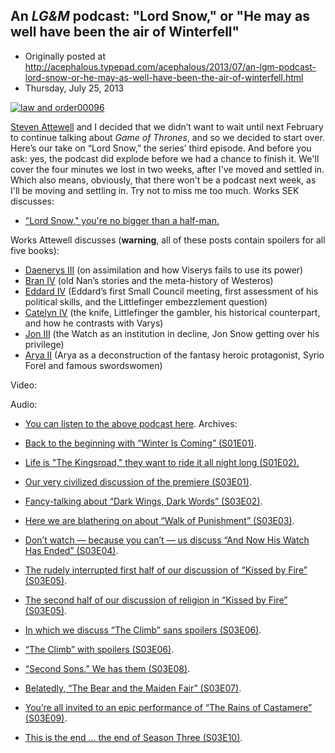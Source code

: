 ## An <em>LG&M</em> podcast: "Lord Snow," or "He may as well have been the air of Winterfell"

 * Originally posted at http://acephalous.typepad.com/acephalous/2013/07/an-lgm-podcast-lord-snow-or-he-may-as-well-have-been-the-air-of-winterfell.html
 * Thursday, July 25, 2013



[![law and order00096](http://www.lawyersgunsmoneyblog.com/wp-content/uploads/2013/07/law-and-order00096.png "law and order00096")](http://racefortheironthrone.wordpress.com/)

[Steven Attewell](http://racefortheironthrone.wordpress.com/) and I decided that we didn’t want to wait until next February to continue talking about _Game of Thrones_,  and so we decided to start over. Here’s our take on “Lord Snow,”  the series’ third episode. And before you ask: yes, the podcast did explode before we had a chance to finish it. We'll cover the four minutes we lost in two weeks, after I've moved and settled in. Which also means, obviously, that there won't be a podcast next week, as I'll be moving and settling in. Try not to miss me too much.
Works SEK discusses:

*   ["Lord Snow," you're no bigger than a half-man.](http://acephalous.typepad.com/acephalous/2012/10/game-of-thrones-lord-snow-theres-a-half-man-here-to-see-you.html)

Works Attewell discusses (**warning**, all of these posts contain spoilers for all five books):

*   [Daenerys III](http://racefortheironthrone.wordpress.com/2012/12/29/chapter-by-chapter-analysis-daenerys-iii/) (on assimilation and how Viserys fails to use its power)
*   [Bran IV](http://racefortheironthrone.wordpress.com/2013/01/06/chapter-by-chapter-analysis-bran-iv/) (old Nan’s stories and the meta-history of Westeros)
*   [Eddard IV](http://racefortheironthrone.wordpress.com/2012/11/28/chapter-by-chapter-analysis-eddard-iv/) (Eddard’s first Small Council meeting, first assessment of his political skills, and the Littlefinger embezzlement question)
*   [Catelyn IV](http://racefortheironthrone.wordpress.com/2012/11/01/chapter-by-chapter-analysis-catelyn-iv/) (the knife, Littlefinger the gambler, his historical counterpart, and how he contrasts with Varys)
*   [Jon III](http://racefortheironthrone.wordpress.com/2012/11/13/chapter-by-chapter-analysis-jon-iii/) (the Watch as an institution in decline, Jon Snow getting over his privilege)
*   [Arya II](http://racefortheironthrone.wordpress.com/2012/12/16/chapter-by-chapter-analysis-arya-ii/) (Arya as a deconstruction of the fantasy heroic protagonist, Syrio Forel and famous swordswomen)

Video:





Audio:

*   [You can listen to the above podcast here](http://lawyersgunsmoneyblog.com/podcast/gots01e03.mp3).
Archives:

*   [Back to the beginning with “Winter Is Coming” (S01E01)](http://www.lawyersgunsmoneyblog.com/2013/07/an-lgm-podcast-game-of-thrones-winter-is-coming-though-not-soon-enough).
*   [Life is "The Kingsroad," they want to ride it all night long (S01E02).](http://www.lawyersgunsmoneyblog.com/2013/07/an-lgm-podcast-life-is-the-kingsroad-they-want-to-ride-it-all-night-long)
*   [Our very civilized discussion of the premiere (S03E01)](http://www.lawyersgunsmoneyblog.com/2013/04/lgm-podcast-sek-and-steven-attewell-on-valar-dohaeris-the-season-premier-of-game-of-thrones).
*   [Fancy-talking about “Dark Wings, Dark Words” (S03E02)](http://www.lawyersgunsmoneyblog.com/2013/04/sek-and-attewell-lgm-podcast-style-on-game-of-thrones-dark-wings-dark-words-s03e02).
*   [Here we are blathering on about “Walk of Punishment” (S03E03)](http://www.lawyersgunsmoneyblog.com/2013/04/lgm-podcast-game-of-thrones-sends-sek-and-steven-attewell-on-a-walk-of-punishment).
*   [Don’t watch — because you can’t — us discuss “And Now His Watch Has Ended” (S03E04)](http://www.lawyersgunsmoneyblog.com/2013/04/yet-another-lgm-podcast-sek-and-attewell-on-game-of-thrones-and-now-his-watch-is-done).
*   [The rudely interrupted first half of our discussion of “Kissed by Fire” (S03E05)](http://www.lawyersgunsmoneyblog.com/2013/05/another-lgm-podcast-game-of-thrones-kissed-by-fire-with-sek-and-steven-attewell).
*   [The second half of our discussion of religion in “Kissed by Fire” (S03E05)](http://www.lawyersgunsmoneyblog.com/2013/05/an-lgm-podcast-about-religion-in-game-of-thrones-featuring-sek-and-steven-attewell).
*   [In which we discuss “The Climb” sans spoilers (S03E06)](http://www.lawyersgunsmoneyblog.com/2013/05/an-lgm-podcast-sek-and-steven-attewell-discuss-game-of-thrones-the-climb).
*   [“The Climb” with spoilers (S03E06)](http://www.lawyersgunsmoneyblog.com/2013/05/an-lgm-podcast-steven-attewell-a-very-special-guest-discuss-spoilers-in-game-of-thrones-the-climb).
*   [“Second Sons.” We has them (S03E08)](http://www.lawyersgunsmoneyblog.com/2013/05/second-sons-an-lgm-podcast-on-game-of-thrones-with-steven-attewell-and-sek).
*   [Belatedly, “The Bear and the Maiden Fair” (S03E07)](http://www.lawyersgunsmoneyblog.com/2013/06/the-bear-and-the-maiden-fair-an-lgm-game-of-thrones-podcast-featuring-sek-and-steven-attewell).
*   [You’re all invited to an epic performance of “The Rains of Castamere” (S03E09)](http://www.lawyersgunsmoneyblog.com/2013/06/the-rains-of-castamere-an-lgm-game-of-thrones-podcast-with-steven-attewell-and-sek).
*   [This is the end … the end of Season Three (S03E10)](http://www.lawyersgunsmoneyblog.com/2013/06/mhysa-an-lgm-game-of-thrones-podcast-with-steve-attewell-and-a-vacationing-jew).
		
